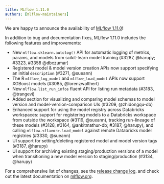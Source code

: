 ```yaml
---
title: MLflow 1.11.0
authors: [mlflow-maintainers]
---
```


We are happy to announce the availability of [MLflow 1.11.0](https://github.com/mlflow/mlflow/releases/tag/v1.11.0)!

In addition to bug and documentation fixes, MLflow 1.11.0 includes the following features and improvements:

- New `mlflow.sklearn.autolog()` API for automatic logging of metrics, params, and models from scikit-learn model training (#3287, @harupy; #3323, #3358 @dbczumar)
- Registered model & model version creation APIs now support specifying an initial `description` (#3271, @sueann)
- The R `mlflow_log_model` and `mlflow_load_model` APIs now support XGBoost models (#3085, @lorenzwalthert)
- New `mlflow.list_run_infos` fluent API for listing run metadata (#3183, @trangevi)
- Added section for visualizing and comparing model schemas to model version and model-version-comparison UIs (#3209, @zhidongqu-db)
- Enhanced support for using the model registry across Databricks workspaces: support for registering models to a Databricks workspace from outside the workspace (#3119, @sueann), tracking run-lineage of these models (#3128, #3164, @ankitmathur-db; #3187, @harupy), and calling `mlflow.<flavor>.load_model` against remote Databricks model registries (#3330, @sueann)
- UI support for setting/deleting registered model and model version tags (#3187, @harupy)
- UI support for archiving existing staging/production versions of a model when transitioning a new model version to staging/production (#3134, @harupy)

For a comprehensive list of changes, see the [release change log](https://github.com/mlflow/mlflow/releases/tag/v1.11.0), and check out the latest documentation on [mlflow.org](http://mlflow.org/).
